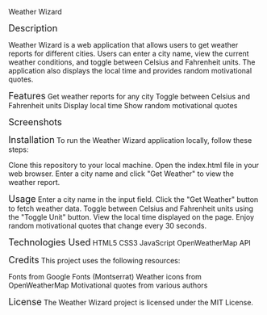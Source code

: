 Weather Wizard

<span style="font-size: 18px;">Description</span>

Weather Wizard is a web application that allows users to get weather reports for different cities. Users can enter a city name, view the current weather conditions, and toggle between Celsius and Fahrenheit units. The application also displays the local time and provides random motivational quotes.

<span style="font-size: 18px;">Features</span>
Get weather reports for any city
Toggle between Celsius and Fahrenheit units
Display local time
Show random motivational quotes

<span style="font-size: 18px;">Screenshots</span>

<span style="font-size: 18px;">Installation</span>
To run the Weather Wizard application locally, follow these steps:

Clone this repository to your local machine.
Open the index.html file in your web browser.
Enter a city name and click "Get Weather" to view the weather report.

<span style="font-size: 18px;">Usage</span>
Enter a city name in the input field.
Click the "Get Weather" button to fetch weather data.
Toggle between Celsius and Fahrenheit units using the "Toggle Unit" button.
View the local time displayed on the page.
Enjoy random motivational quotes that change every 30 seconds.

<span style="font-size: 18px;">Technologies Used</span>
HTML5
CSS3
JavaScript
OpenWeatherMap API

<span style="font-size: 18px;">Credits</span>
This project uses the following resources:

Fonts from Google Fonts (Montserrat)
Weather icons from OpenWeatherMap
Motivational quotes from various authors

<span style="font-size: 18px;">License</span>
The Weather Wizard project is licensed under the MIT License.
